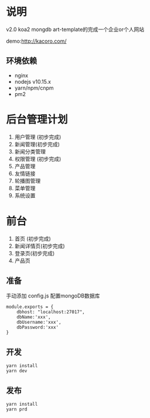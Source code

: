 # 说明
v2.0 koa2 mongdb art-template的完成一个企业or个人网站

demo:http://kacoro.com/
## 环境依赖
* nginx
* nodejs v10.15.x
* yarn/npm/cnpm
* pm2


# 后台管理计划
1. 用户管理 (初步完成)
2. 新闻管理(初步完成)
3. 新闻分类管理
4. 权限管理 (初步完成)
5. 产品管理
6. 友情链接
7. 轮播图管理
8. 菜单管理
9. 系统设置

# 前台
1. 首页  (初步完成)
2. 新闻详情页(初步完成)
3. 登录页(初步完成)
4. 产品页

## 准备
手动添加 config.js 配置mongoDB数据库
```
module.exports = {
	dbhost: "localhost:27017",
	dbName:'xxx',
	dbUsername:'xxx',
	dbPassword:'xxx'
}
```


## 开发
```
yarn install 
yarn dev
```

## 发布 
```
yarn install 
yarn prd
```
